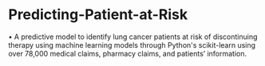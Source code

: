 # Predicting-Patient-at-Risk


•	A predictive model to identify lung cancer patients at risk of discontinuing therapy using machine learning models through Python's scikit-learn using over 78,000 medical claims, pharmacy claims, and patients’ information.
